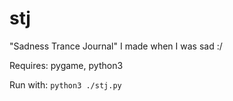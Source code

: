 # stj
"Sadness Trance Journal" I made when I was sad :/

Requires: pygame, python3

Run with: 
```python3 ./stj.py```
